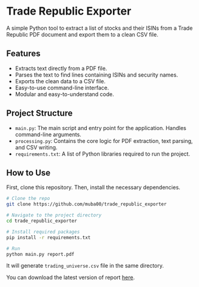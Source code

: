 # Trade Republic Exporter

A simple Python tool to extract a list of stocks and their ISINs from a Trade Republic PDF document and export them to a clean CSV file.

## Features

- Extracts text directly from a PDF file.
- Parses the text to find lines containing ISINs and security names.
- Exports the clean data to a CSV file.
- Easy-to-use command-line interface.
- Modular and easy-to-understand code.

## Project Structure

- `main.py`: The main script and entry point for the application. Handles command-line arguments.
- `processing.py`: Contains the core logic for PDF extraction, text parsing, and CSV writing.
- `requirements.txt`: A list of Python libraries required to run the project.

## How to Use

First, clone this repository. Then, install the necessary dependencies.

```bash
# Clone the repo
git clone https://github.com/muba00/trade_republic_exporter

# Navigate to the project directory
cd trade_republic_exporter

# Install required packages
pip install -r requirements.txt

# Run
python main.py report.pdf
```

It will generate `trading_universe.csv` file in the same directory.

You can download the latest version of report [here](https://assets.traderepublic.com/assets/files/DE/Instrument_Universe_DE_en.pdf).

